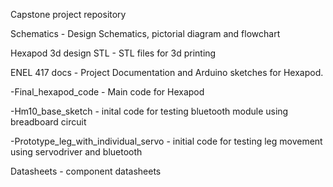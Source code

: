 Capstone project repository

Schematics - Design Schematics, pictorial diagram and flowchart

Hexapod 3d design STL - STL files for 3d printing

ENEL 417 docs - Project Documentation and Arduino sketches for Hexapod.

-Final_hexapod_code - Main code for Hexapod

-Hm10_base_sketch - inital code for testing bluetooth module using breadboard circuit

-Prototype_leg_with_individual_servo - initial code for testing leg movement using servodriver and bluetooth

Datasheets - component datasheets
